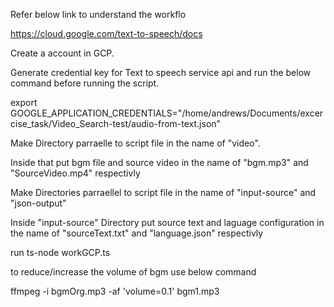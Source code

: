 Refer below link to understand the workflo

https://cloud.google.com/text-to-speech/docs

Create a account in GCP.

Generate credential key for Text to speech service api and run the below command before running the script.

export GOOGLE_APPLICATION_CREDENTIALS="/home/andrews/Documents/excercise_task/Video_Search-test/audio-from-text.json"

Make Directory parraelle to script file in the name of "video".

Inside that put bgm file and source video in the name of "bgm.mp3" and "SourceVideo.mp4" respectivly

Make Directories parraellel to script file in the name of "input-source" and "json-output"

Inside "input-source" Directory put source text and laguage configuration in the name of "sourceText.txt" and "language.json" respectivly

run ts-node workGCP.ts

to reduce/increase the volume of bgm use below command

ffmpeg -i bgmOrg.mp3 -af 'volume=0.1' bgm1.mp3

